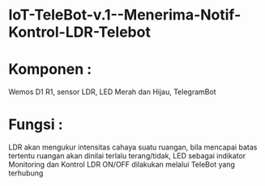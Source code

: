 # IoT-TeleBot-v.1--Menerima-Notif-Kontrol-LDR-Telebot
# Komponen :
Wemos D1 R1, sensor LDR, LED Merah dan Hijau, TelegramBot
# Fungsi :
LDR akan mengukur intensitas cahaya suatu ruangan, bila mencapai batas tertentu ruangan akan dinilai terlalu terang/tidak, LED sebagai indikator
Monitoring dan Kontrol LDR ON/OFF dilakukan melalui TeleBot yang terhubung

